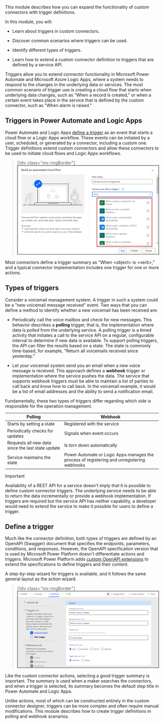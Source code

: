 This module describes how you can expand the functionality of custom connectors with trigger definitions.

In this module, you will:

-   Learn about triggers in custom connectors.

-   Discover common scenarios where triggers can be used.

-   Identify different types of triggers.

-   Learn how to extend a custom connector definition to triggers that are defined by a service API.

Triggers allow you to extend connector functionality in Microsoft Power Automate and Microsoft Azure Logic Apps, where a system needs to respond to the changes in the underlying data or services. The most common scenario of trigger use is creating a cloud flow that starts when underlying data changes, such as "When a record is created," or when a certain event takes place in the service that is defined by the custom connector, such as "When alarm is raised."

## Triggers in Power Automate and Logic Apps

Power Automate and Logic Apps [define a trigger](https://docs.microsoft.com/power-automate/triggers-introduction#what-is-a-trigger/?azure-portal=true) as an event that starts a cloud flow or a Logic Apps workflow. These events can be initiated by a user, scheduled, or generated by a connector, including a custom one. Trigger definitions extend custom connectors and allow these connectors to be used to initiate cloud flows and Logic Apps workflows.

> [!div class="mx-imgBorder"]
> [![Screenshot of the first prompt when you're building an automated cloud flow and selecting a trigger for the flow.](../media/automated-cloud-flow.png)](../media/automated-cloud-flow.png#lightbox)

Most connectors define a trigger summary as "When \<object\> is \<verb\>," and a typical connector implementation includes one trigger for one or more actions.

## Types of triggers

Consider a voicemail management system. A trigger in such a system could be a "new voicemail message received" event. Two ways that you can define a method to identify whether a new voicemail has been received are:

-   Periodically call the voice mailbox and check for new messages. This behavior describes a **polling** trigger, that is, the implementation where data is *polled* from the underlying service. A polling trigger is a timed activity that initiates a call to the service API on a regular, configurable interval to determine if new data is available. To support polling triggers, the API can filter the results based on a state. The state is commonly time-based, for example, "Return all voicemails received since yesterday."

-   Let your voicemail system send you an email when a new voice message is received. This approach defines a **webhook** trigger or implementation where the service pushes the data. The service that supports webhook triggers must be able to maintain a list of parties to call back and know how to call back. In the voicemail example, it would be a list of email addresses and the ability to send a notification email.

Fundamentally, these two types of triggers differ regarding which side is responsible for the operation management.

|     Polling                                                    |     Webhook                                                                                         |
|----------------------------------------------------------------|-----------------------------------------------------------------------------------------------------|
|     Starts by setting a state                                  |     Registered with the service                                                                     |
|     Periodically checks for updates                            |     Signals when event occurs                                                                       |
|     Requests all new data since the last   state update    |     Is torn down automatically                                                                      |
|     Service maintains the state                                |     Power Automate or Logic Apps manages the process   of registering and unregistering webhooks    |

> [!IMPORTANT]
> Availability of a REST API for a service doesn't imply that it is possible to define custom connector triggers. The underlying service needs to be able to return the data incrementally or provide a webhook implementation. If triggers are required but the service API has neither capability, a developer would need to extend the service to make it possible for users to define a trigger.

## Define a trigger

Much like the connector definition, both types of triggers are defined by an OpenAPI (Swagger) document that specifies the endpoints, parameters, conditions, and responses. However, the OpenAPI specification version that is used by Microsoft Power Platform doesn't differentiate actions and triggers. Microsoft Power Platform adds [custom OpenAPI extensions](https://docs.microsoft.com/connectors/custom-connectors/openapi-extensions/?azure-portal=true) to extend the specifications to define triggers and their content.

A step-by-step wizard for triggers is available, and it follows the same general layout as the action wizard.

> [!div class="mx-imgBorder"]
> [![Screenshot of the definition step in a custom connector wizard. In this example, a new trigger "When invoice is created" is defined.](../media/wizard.png)](../media/wizard.png#lightbox)

Like the custom connector actions, selecting a good trigger summary is important. The summary is used when a maker searches the connectors, and when a trigger is selected, its summary becomes the default step title in Power Automate and Logic Apps.

Unlike actions, most of which can be constructed entirely in the custom connector designer, triggers can be more complex and often require manual modifications. This module describes how to create trigger definitions in polling and webhook scenarios.
